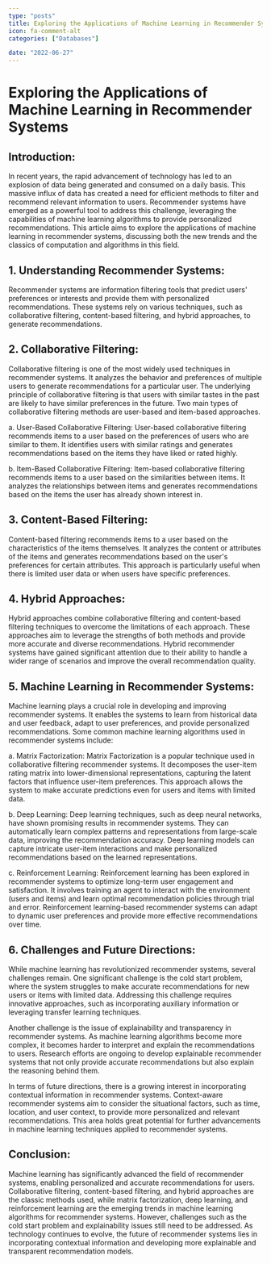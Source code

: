 ```yaml
---
type: "posts"
title: Exploring the Applications of Machine Learning in Recommender Systems
icon: fa-comment-alt
categories: ["Databases"]

date: "2022-06-27"
---
```




# Exploring the Applications of Machine Learning in Recommender Systems

## Introduction:
In recent years, the rapid advancement of technology has led to an explosion of data being generated and consumed on a daily basis. This massive influx of data has created a need for efficient methods to filter and recommend relevant information to users. Recommender systems have emerged as a powerful tool to address this challenge, leveraging the capabilities of machine learning algorithms to provide personalized recommendations. This article aims to explore the applications of machine learning in recommender systems, discussing both the new trends and the classics of computation and algorithms in this field.

## 1. Understanding Recommender Systems:
Recommender systems are information filtering tools that predict users' preferences or interests and provide them with personalized recommendations. These systems rely on various techniques, such as collaborative filtering, content-based filtering, and hybrid approaches, to generate recommendations.

## 2. Collaborative Filtering:
Collaborative filtering is one of the most widely used techniques in recommender systems. It analyzes the behavior and preferences of multiple users to generate recommendations for a particular user. The underlying principle of collaborative filtering is that users with similar tastes in the past are likely to have similar preferences in the future. Two main types of collaborative filtering methods are user-based and item-based approaches.

   a. User-Based Collaborative Filtering:
   User-based collaborative filtering recommends items to a user based on the preferences of users who are similar to them. It identifies users with similar ratings and generates recommendations based on the items they have liked or rated highly.

   b. Item-Based Collaborative Filtering:
   Item-based collaborative filtering recommends items to a user based on the similarities between items. It analyzes the relationships between items and generates recommendations based on the items the user has already shown interest in.

## 3. Content-Based Filtering:
Content-based filtering recommends items to a user based on the characteristics of the items themselves. It analyzes the content or attributes of the items and generates recommendations based on the user's preferences for certain attributes. This approach is particularly useful when there is limited user data or when users have specific preferences.

## 4. Hybrid Approaches:
Hybrid approaches combine collaborative filtering and content-based filtering techniques to overcome the limitations of each approach. These approaches aim to leverage the strengths of both methods and provide more accurate and diverse recommendations. Hybrid recommender systems have gained significant attention due to their ability to handle a wider range of scenarios and improve the overall recommendation quality.

## 5. Machine Learning in Recommender Systems:
Machine learning plays a crucial role in developing and improving recommender systems. It enables the systems to learn from historical data and user feedback, adapt to user preferences, and provide personalized recommendations. Some common machine learning algorithms used in recommender systems include:

   a. Matrix Factorization:
   Matrix Factorization is a popular technique used in collaborative filtering recommender systems. It decomposes the user-item rating matrix into lower-dimensional representations, capturing the latent factors that influence user-item preferences. This approach allows the system to make accurate predictions even for users and items with limited data.

   b. Deep Learning:
   Deep learning techniques, such as deep neural networks, have shown promising results in recommender systems. They can automatically learn complex patterns and representations from large-scale data, improving the recommendation accuracy. Deep learning models can capture intricate user-item interactions and make personalized recommendations based on the learned representations.

   c. Reinforcement Learning:
   Reinforcement learning has been explored in recommender systems to optimize long-term user engagement and satisfaction. It involves training an agent to interact with the environment (users and items) and learn optimal recommendation policies through trial and error. Reinforcement learning-based recommender systems can adapt to dynamic user preferences and provide more effective recommendations over time.

## 6. Challenges and Future Directions:
While machine learning has revolutionized recommender systems, several challenges remain. One significant challenge is the cold start problem, where the system struggles to make accurate recommendations for new users or items with limited data. Addressing this challenge requires innovative approaches, such as incorporating auxiliary information or leveraging transfer learning techniques.

Another challenge is the issue of explainability and transparency in recommender systems. As machine learning algorithms become more complex, it becomes harder to interpret and explain the recommendations to users. Research efforts are ongoing to develop explainable recommender systems that not only provide accurate recommendations but also explain the reasoning behind them.

In terms of future directions, there is a growing interest in incorporating contextual information in recommender systems. Context-aware recommender systems aim to consider the situational factors, such as time, location, and user context, to provide more personalized and relevant recommendations. This area holds great potential for further advancements in machine learning techniques applied to recommender systems.

## Conclusion:
Machine learning has significantly advanced the field of recommender systems, enabling personalized and accurate recommendations for users. Collaborative filtering, content-based filtering, and hybrid approaches are the classic methods used, while matrix factorization, deep learning, and reinforcement learning are the emerging trends in machine learning algorithms for recommender systems. However, challenges such as the cold start problem and explainability issues still need to be addressed. As technology continues to evolve, the future of recommender systems lies in incorporating contextual information and developing more explainable and transparent recommendation models.